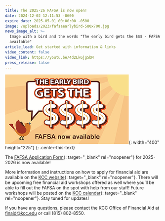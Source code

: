 ```yaml
---
title: The 2025-26 FAFSA is now open!
date: 2024-12-02 12:11:53 -0600
expire_date: 2025-05-01 00:00:00 -0500
image: /uploads/2023/fafsaearlybird-580x700.jpg
news_image_alt: >-
  Image with a bird and the words "The early bird gets the $$$ - FAFSA now
  available"
article_lead: Get started with information & links
video_content: false
video_link: https://youtu.be/4d2LkGjg5bM
press_release: false
---
```

![](/uploads/2023/fafsaearlybird-400x225-2.jpg){: width="400" height="225"}
{: .center-this-text}

The [FAFSA Application Form](https://studentaid.gov/h/apply-for-aid/fafsa "FAFSA website"){: target="_blank" rel="noopener"} for 2025-2026 is now available!

More information and instructions on how to apply for financial aid are available on the [KCC website](https://www.kcc.edu/tuition-and-aid/financial-aid/ "Financial Aid - Kankakee Community College"){: target="_blank" rel="noopener"}. There will be upcoming free financial aid workshops offered as well where you’ll be able to fill out the FAFSA on the spot with help from our staff! Future workshops will be posted on the [KCC calendar](https://www.kcc.edu/tuition-and-aid/financial-aid/?utm_medium=newsroom&amp;utm_campaign=available-fafsa-24-25#financial-aid-workshops "Calendar of Financial Aid workshops"){: target="_blank" rel="noopener"}. Stay tuned for updates!

If you have any questions, please contact the KCC Office of Financial Aid at [finaid@kcc.edu]() or call (815) 802-8550.